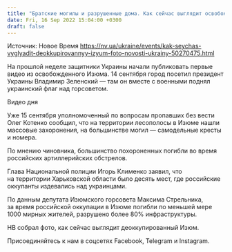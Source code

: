 ```yaml
---
title: "Братские могилы и разрушенные дома. Как сейчас выглядит освобожденный от российских оккупантов Изюм — фоторепортаж НВ"
date: Fri, 16 Sep 2022 15:04:00 +0300
draft: false
---
```

Источник: Новое Время https://nv.ua/ukraine/events/kak-seychas-vyglyadit-deokkupirovannyy-izyum-foto-novosti-ukrainy-50270475.html


На прошлой неделе защитники Украины начали публиковать первые видео из освобожденного Изюма. 14 сентября город посетил президент Украины Владимир Зеленский — там он вместе с военными поднял украинский флаг над горсоветом.

 Видео дня   

Уже 15 сентября уполномоченный по вопросам пропавших без вести Олег Котенко сообщил, что на территории лесополосы в Изюме нашли массовые захоронения, на большинстве могил — самодельные кресты и номера.

По мнению чиновника, большинство похороненных погибли во время российских артиллерийских обстрелов.

Глава Национальной полиции Игорь Клименко заявил, что на территории Харьковской области было десять мест, где российские оккупанты издевались над украинцами.

 По данным депутата Изюмского горсовета Максима Стрельника, за время российской оккупации в Изюме погибли по меньшей мере 1000 мирных жителей, разрушено более 80% инфраструктуры.

НВ собрал фото, как сейчас выглядит деоккупированный Изюм.

Присоединяйтесь к нам в соцсетях Facebook, Telegram и Instagram.
